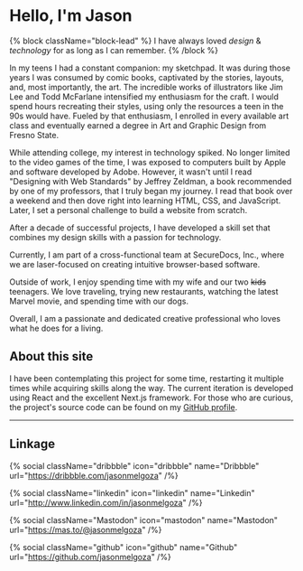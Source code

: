 #  Hello, I'm Jason

{% block className="block-lead" %}
I have always loved *design* & *technology* for as long as I can remember.
{% /block %}

In my teens I had a constant companion: my sketchpad. It was during those years I was consumed by comic books, captivated by the stories, layouts, and, most importantly, the art. The incredible works of illustrators like Jim Lee and Todd McFarlane intensified my enthusiasm for the craft. I would spend hours recreating their styles, using only the resources a teen in the 90s would have. Fueled by that enthusiasm, I enrolled in every available art class and eventually earned a degree in Art and Graphic Design from Fresno State.

While attending college, my interest in technology spiked. No longer limited to the video games of the time, I was exposed to computers built by Apple and software developed by Adobe. However, it wasn't until I read "Designing with Web Standards" by Jeffrey Zeldman, a book recommended by one of my professors, that I truly began my journey. I read that book over a weekend and then dove right into learning HTML, CSS, and JavaScript. Later, I set a personal challenge to build a website from scratch.

After a decade of successful projects, I have developed a skill set that combines my design skills with a passion for technology.

Currently, I am part of a cross-functional team at SecureDocs, Inc., where we are laser-focused on creating intuitive browser-based software.

Outside of work, I enjoy spending time with my wife and our two ~~kids~~ teenagers. We love traveling, trying new restaurants, watching the latest Marvel movie, and spending time with our dogs.

Overall, I am a passionate and dedicated creative professional who loves what he does for a living.

## About this site

I have been contemplating this project for some time, restarting it multiple times while acquiring skills along the way. The current iteration is developed using React and the excellent Next.js framework. For those who are curious, the project's source code can be found on my [GitHub profile](https://github.com/jasonmelgoza/mavericks).

---

## Linkage

{% social
  className="dribbble"
  icon="dribbble"
  name="Dribbble"
  url="https://dribbble.com/jasonmelgoza"
/%}

{% social
  className="linkedin"
  icon="linkedin"
  name="Linkedin"
  url="http://www.linkedin.com/in/jasonmelgoza"
/%}

{% social
  className="Mastodon"
  icon="mastodon"
  name="Mastodon"
  url="https://mas.to/@jasonmelgoza"
/%}

{% social
  className="github"
  icon="github"
  name="Github"
  url="https://github.com/jasonmelgoza"
/%}
